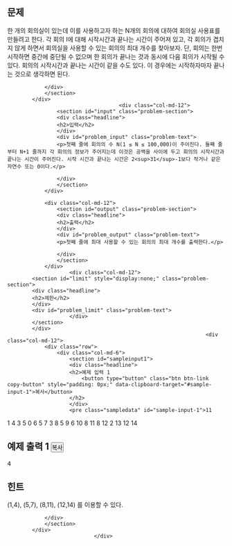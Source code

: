<div id="problem-body" class="">
			<div class="col-md-12">
				<section id="description" class="problem-section">
				<div class="headline">
				<h2>문제</h2>
				</div>
				<div id="problem_description" class="problem-text">
				<p>한 개의 회의실이 있는데 이를 사용하고자 하는 N개의 회의에 대하여 회의실 사용표를 만들려고 한다. 각 회의 I에 대해 시작시간과 끝나는 시간이 주어져 있고, 각 회의가 겹치지 않게 하면서 회의실을 사용할 수 있는 회의의 최대 개수를 찾아보자. 단, 회의는 한번 시작하면 중간에 중단될 수 없으며 한 회의가 끝나는 것과 동시에 다음 회의가 시작될 수 있다. 회의의 시작시간과 끝나는 시간이 같을 수도 있다. 이 경우에는 시작하자마자 끝나는 것으로 생각하면 된다.</p>

				</div>
				</section>
			</div>
										<div class="col-md-12">
					<section id="input" class="problem-section">
					<div class="headline">
					<h2>입력</h2>
					</div>
					<div id="problem_input" class="problem-text">
					<p>첫째 줄에 회의의 수 N(1 ≤ N ≤ 100,000)이 주어진다. 둘째 줄부터 N+1 줄까지 각 회의의 정보가 주어지는데 이것은 공백을 사이에 두고 회의의 시작시간과 끝나는 시간이 주어진다. 시작 시간과 끝나는 시간은 2<sup>31</sup>-1보다 작거나 같은 자연수 또는 0이다.</p>

					</div>
					</section>
				</div>
	
				<div class="col-md-12">
					<section id="output" class="problem-section">
					<div class="headline">
					<h2>출력</h2>
					</div>
					<div id="problem_output" class="problem-text">
					<p>첫째 줄에 최대 사용할 수 있는 회의의 최대 개수를 출력한다.</p>

					</div>
					</section>
				</div>
						<div class="col-md-12">
			<section id="limit" style="display:none;" class="problem-section">
			<div class="headline">
			<h2>제한</h2>
			</div>
			<div id="problem_limit" class="problem-text">
						</div>
			</section>
			</div>
																	<div class="col-md-12">
				<div class="row">
					<div class="col-md-6">
						<section id="sampleinput1">
						<div class="headline">
						<h2>예제 입력 1
							<button type="button" class="btn btn-link copy-button" style="padding: 0px;" data-clipboard-target="#sample-input-1">복사</button>
						</h2>
						</div>
						<pre class="sampledata" id="sample-input-1">11
1 4
3 5
0 6
5 7
3 8
5 9
6 10
8 11
8 12
2 13
12 14
</pre>
						</section>
					</div>
					<div class="col-md-6">
						<section id="sampleoutput1">
						<div class="headline">
						<h2>예제 출력 1
							<button type="button" class="btn btn-link copy-button" style="padding: 0px;" data-clipboard-target="#sample-output-1">복사</button>
						</h2>
						</div>
						<pre class="sampledata" id="sample-output-1">4
</pre>
						</section>
					</div>
									</div>
				</div>
										<div class="col-md-12">
				<section id="hint" class="problem-section">
				<div class="headline">
				<h2>힌트</h2>
				</div>
				<div id="problem_hint" class="problem-text">
				<p>(1,4), (5,7), (8,11), (12,14) 를 이용할 수 있다.</p>

				</div>
				</section>
			</div>
								</div>
